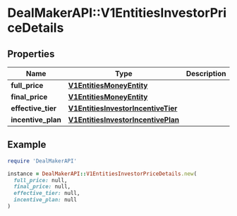# DealMakerAPI::V1EntitiesInvestorPriceDetails

## Properties

| Name | Type | Description | Notes |
| ---- | ---- | ----------- | ----- |
| **full_price** | [**V1EntitiesMoneyEntity**](V1EntitiesMoneyEntity.md) |  | [optional] |
| **final_price** | [**V1EntitiesMoneyEntity**](V1EntitiesMoneyEntity.md) |  | [optional] |
| **effective_tier** | [**V1EntitiesInvestorIncentiveTier**](V1EntitiesInvestorIncentiveTier.md) |  | [optional] |
| **incentive_plan** | [**V1EntitiesInvestorIncentivePlan**](V1EntitiesInvestorIncentivePlan.md) |  | [optional] |

## Example

```ruby
require 'DealMakerAPI'

instance = DealMakerAPI::V1EntitiesInvestorPriceDetails.new(
  full_price: null,
  final_price: null,
  effective_tier: null,
  incentive_plan: null
)
```


